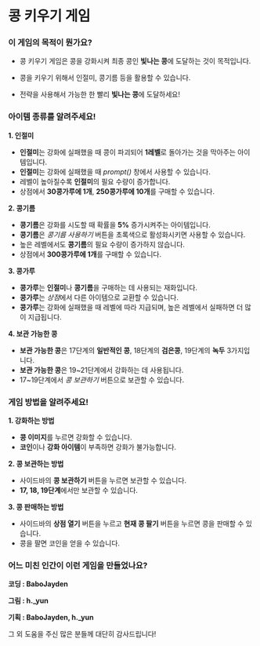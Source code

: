# 콩 키우기 게임

### 이 게임의 목적이 뭔가요?

- 콩 키우기 게임은 콩을 강화시켜 최종 콩인 **빛나는 콩**에 도달하는 것이 목적입니다.
- 콩을 키우기 위해서 인절미, 콩기름 등을 활용할 수 있습니다.

- 전략을 사용해서 가능한 한 빨리 **빛나는 콩**에 도달하세요!

### 아이템 종류를 알려주세요!

**1. 인절미**

- **인절미**는 강화에 실패했을 때 콩이 파괴되어 **1레벨**로 돌아가는 것을 막아주는 아이템입니다.
- **인절미**는 강화에 실패했을 때 *prompt()* 창에서 사용할 수 있습니다.
- 레벨이 높아질수록 **인절미**의 필요 수량이 증가합니다.
- 상점에서 **30콩가루에 1개**, **250콩가루에 10개**를 구매할 수 있습니다.

**2. 콩기름**

- **콩기름**은 강화를 시도할 때 확률을 **5%** 증가시켜주는 아이템입니다.
- **콩기름**은 *콩기름 사용하기* 버튼을 초록색으로 활성화시키면 사용할 수 있습니다.
- 높은 레벨에서도 **콩기름**의 필요 수량이 증가하지 않습니다.
- 상점에서 **300콩가루에 1개**를 구매할 수 있습니다.

**3. 콩가루**

- **콩가루**는 **인절미**나 **콩기름**을 구매하는 데 사용되는 재화입니다.
- **콩가루**는 *상점*에서 다른 아이템으로 교환할 수 있습니다.
- **콩가루**는 강화에 실패했을 때 레벨에 따라 지급되며, 높은 레벨에서 실패하면 더 많이 지급됩니다.

**4. 보관 가능한 콩**

- **보관 가능한 콩**은 17단계의 **일반적인 콩**, 18단계의 **검은콩**, 19단계의 **녹두** 3가지입니다.
- **보관 가능한 콩**은 19~21단계에서 강화하는 데 사용됩니다.
- 17~19단계에서 *콩 보관하기* 버튼으로 보관할 수 있습니다.

### 게임 방법을 알려주세요!

**1. 강화하는 방법**

- **콩 이미지**를 누르면 강화할 수 있습니다.
- **코인**이나 **강화 아이템**이 부족하면 강화가 불가능합니다.

**2. 콩 보관하는 방법**

- 사이드바의 **콩 보관하기** 버튼을 누르면 보관할 수 있습니다.
- **17, 18, 19단계**에서만 보관할 수 있습니다.

**3. 콩 판매하는 방법**

- 사이드바의 **상점 열기** 버튼을 누르고 **현재 콩 팔기** 버튼을 누르면 콩을 판매할 수 있습니다.
- 콩을 팔면 코인을 얻을 수 있습니다.

### 어느 미친 인간이 이런 게임을 만들었나요?

**코딩 : BaboJayden**

**그림 : h._yun**

**기획 : BaboJayden, h._yun**

그 외 도움을 주신 많은 분들께 대단히 감사드립니다!
